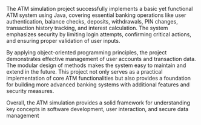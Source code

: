 The ATM simulation project successfully implements a basic yet functional ATM system using Java, covering essential banking operations like user authentication, balance checks, deposits, withdrawals, PIN changes, transaction history tracking, and interest calculation. The system emphasizes security by limiting login attempts, confirming critical actions, and ensuring proper validation of user inputs.

By applying object-oriented programming principles, the project demonstrates effective management of user accounts and transaction data. The modular design of methods makes the system easy to maintain and extend in the future. This project not only serves as a practical implementation of core ATM functionalities but also provides a foundation for building more advanced banking systems with additional features and security measures.

Overall, the ATM simulation provides a solid framework for understanding key concepts in software development, user interaction, and secure data management
